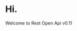 <!--
 * @Author: Jeff
 * @Created at: Apr. 10, 2022 23:12:44
 * @Modified at: Apr. 10, 2022 23:13:32
 * @Modified by: Jeff
 * 一切伟大的行动都始于一个微不足道的开始!
-->

# Hi.

Welcome to Rest Open Api v0.11
